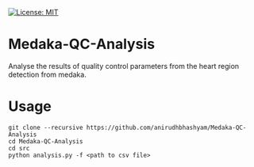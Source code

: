 [![License: MIT](https://img.shields.io/badge/License-MIT-yellow.svg)](https://opensource.org/licenses/MIT)

# Medaka-QC-Analysis
Analyse the results of quality control parameters from the heart region detection from medaka.

# Usage

```
git clone --recursive https://github.com/anirudhbhashyam/Medaka-QC-Analysis
cd Medaka-QC-Analysis
cd src
python analysis.py -f <path to csv file>
```